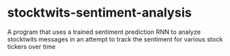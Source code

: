 # stocktwits-sentiment-analysis
A program that uses a trained sentiment prediction RNN to analyze stocktwits messages in an attempt to track the sentiment for various stock tickers over time
